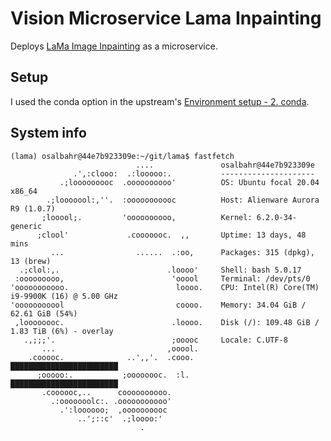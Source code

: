 # Vision Microservice Lama Inpainting
Deploys [LaMa Image Inpainting](https://github.com/advimman/lama) as a microservice.

## Setup
I used the conda option in the upstream's [Environment setup - 2. conda](https://github.com/advimman/lama#environment-setup).

## System info
```console
(lama) osalbahr@44e7b923309e:~/git/lama$ fastfetch
                            ....               osalbahr@44e7b923309e
              .',:clooo:  .:looooo:.           ---------------------
           .;looooooooc  .oooooooooo'          OS: Ubuntu focal 20.04 x86_64
        .;looooool:,''.  :ooooooooooc          Host: Alienware Aurora R9 (1.0.7)
       ;looool;.         'oooooooooo,          Kernel: 6.2.0-34-generic
      ;clool'             .cooooooc.  ,,       Uptime: 13 days, 48 mins
         ...                ......  .:oo,      Packages: 315 (dpkg), 13 (brew)
  .;clol:,.                        .loooo'     Shell: bash 5.0.17
 :ooooooooo,                        'ooool     Terminal: /dev/pts/0
'ooooooooooo.                        loooo.    CPU: Intel(R) Core(TM) i9-9900K (16) @ 5.00 GHz
'ooooooooool                         coooo.    Memory: 34.04 GiB / 62.61 GiB (54%)
 ,loooooooc.                        .loooo.    Disk (/): 109.48 GiB / 1.83 TiB (6%) - overlay
   .,;;;'.                          ;ooooc     Locale: C.UTF-8
       ...                         ,ooool.    
    .cooooc.              ..',,'.  .cooo.      ████████████████████████
      ;ooooo:.           ;oooooooc.  :l.       ████████████████████████
       .coooooc,..      coooooooooo.    
         .:ooooooolc:. .ooooooooooo'    
           .':loooooo;  ,oooooooooc    
               ..';::c'  .;loooo:'    
                             .
```